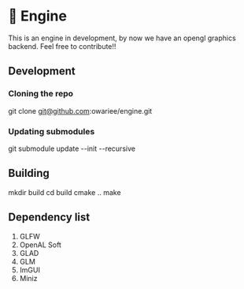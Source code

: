 # 🧊 Engine

This is an engine in development, by now we have an opengl graphics backend.
Feel free to contribute!!

## Development

### Cloning the repo

git clone git@github.com:owariee/engine.git

### Updating submodules

git submodule update --init --recursive

## Building

mkdir build
cd build
cmake ..
make

## Dependency list
1. GLFW
2. OpenAL Soft
4. GLAD
5. GLM
6. ImGUI
8. Miniz
